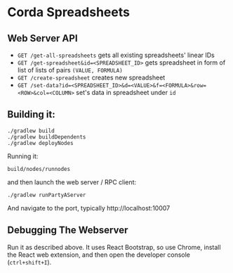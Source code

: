 # Corda Spreadsheets

## Web Server API

- `GET /get-all-spreadsheets` gets all existing spreadsheets' linear IDs
- `GET /get-spreadsheet&id=<SPREADSHEET_ID>` gets spreadsheet in form of list of lists of pairs `(VALUE, FORMULA)`
- `GET /create-spreadsheet` creates new spreadsheet
- `GET /set-data?id=<SPREADSHEET_ID>&d=<VALUE>&f=<FORMULA>&row=<ROW>&col=<COLUMN>` set's data in spreadsheet under `id`

## Building it:

```
./gradlew build
./gradlew buildDependents
./gradlew deployNodes

```

Running it:

```
build/nodes/runnodes
```

and then launch the web server / RPC client:

```
./gradlew runPartyAServer
```

And navigate to the port, typically http://localhost:10007


## Debugging The Webserver

Run it as described above.   It uses React Bootstrap, so use Chrome, install the React web extension, and then open the developer console (`ctrl+shift+I`).

